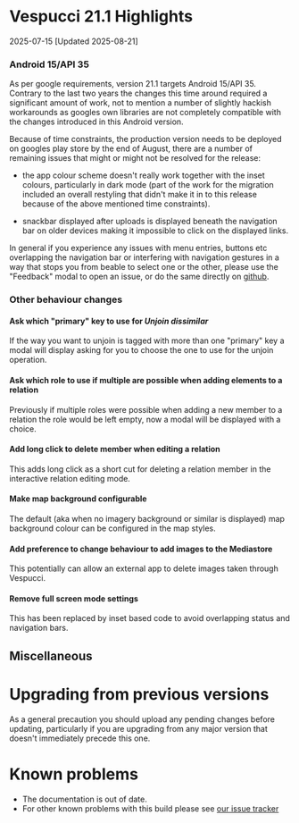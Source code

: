 # Vespucci 21.1 Highlights

2025-07-15 [Updated 2025-08-21]

### Android 15/API 35

As per google requirements, version 21.1 targets Android 15/API 35. Contrary to the last two years the changes this time around required a significant amount of work, not to mention a number of slightly hackish workarounds as googles own libraries are not completely compatible with the changes introduced in this Android version. 

Because of time constraints, the production version needs to be deployed on googles play store by the end of August, there are a number of remaining issues that might or might not be resolved for the release:

- the app colour scheme doesn't really work together with the inset colours, particularly in dark mode (part of the work for the migration included an overall restyling that didn't make it in to this release because of the above mentioned time constraints). 

- snackbar displayed after uploads is displayed beneath the navigation bar on older devices making it impossible to click on the displayed links.

In general if you experience any issues with menu entries, buttons etc overlapping the navigation bar or interfering with navigation gestures in a way that stops you from beable to select one or the other, please use the "Feedback" modal to open an issue, or do the same directly on [github](https://github.com/MarcusWolschon/osmeditor4android/issues). 

### Other behaviour changes 

#### Ask which "primary" key to use for _Unjoin dissimilar_

If the way you want to unjoin is tagged with more than one "primary" key a modal will display asking for you to choose the one to use for the unjoin operation.

#### Ask which role to use if multiple are possible when adding elements to a relation

Previously if multiple roles were possible when adding a new member to a relation the role would be left empty, now a modal will be displayed with a choice.

#### Add long click to delete member when editing a relation

This adds long click as a short cut for deleting a relation member in the interactive relation editing mode. 

#### Make map background configurable

The default (aka when no imagery background or similar is displayed) map background colour can be configured in the map styles.

#### Add preference to change behaviour to add images to the Mediastore

This potentially can allow an external app to delete images taken through Vespucci.

#### Remove full screen mode settings

This has been replaced by inset based code to avoid overlapping status and navigation bars.

## Miscellaneous

# Upgrading from previous versions

As a general precaution you should upload any pending changes before updating, particularly if you are upgrading from any major version that doesn't immediately precede this one. 

# Known problems

* The documentation is out of date.
* For other known problems with this build please see [our issue tracker](https://github.com/MarcusWolschon/osmeditor4android/issues)
